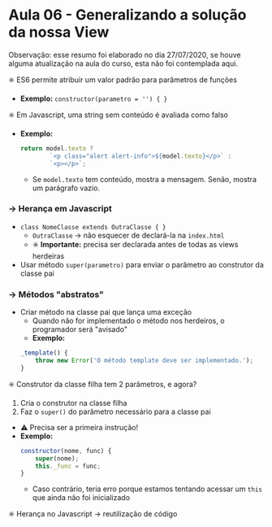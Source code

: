 # Aula 06 - Generalizando a solução da nossa View

Observação: esse resumo foi elaborado no dia 27/07/2020, se houve alguma atualização na aula do curso, esta não foi contemplada aqui.

:eight_spoked_asterisk: ES6 permite atribuir um valor padrão para parâmetros de funções
* **Exemplo:** `constructor(parametro = '') { }`

:eight_spoked_asterisk: Em Javascript, uma string sem conteúdo é avaliada como falso
* **Exemplo:** 
    ```javascript
    return model.texto ? 
            `<p class="alert alert-info">${model.texto}</p>` :
            `<p></p>`;
    ```
    * Se `model.texto` tem conteúdo, mostra a mensagem. Senão, mostra um parágrafo vazio.

### → Herança em Javascript
* `class NomeClasse extends OutraClasse { }`
    * `OutraClasse` → não esquecer de declará-la na `index.html`
    * :eight_spoked_asterisk: **Importante:** precisa ser declarada antes de todas as views herdeiras
* Usar método `super(parametro)` para enviar o parâmetro ao construtor da classe pai

### → Métodos "abstratos"
* Criar método na classe pai que lança uma exceção
    * Quando não for implementado o método nos herdeiros, o programador será "avisado"
    * **Exemplo:**
    ```javascript
    _template() {
        throw new Error('O método template deve ser implementado.');
    }
    ```

:eight_spoked_asterisk: Construtor da classe filha tem 2 parâmetros, e agora?
1. Cria o construtor na classe filha
2. Faz o `super()` do parâmetro necessário para a classe pai
* :warning: Precisa ser a primeira instrução!
* **Exemplo:**
    ```javascript
    constructor(nome, func) {
        super(nome);
        this._func = func;
    }
    ```
    * Caso contrário, teria erro porque estamos tentando acessar um `this` que ainda não foi inicializado

:eight_spoked_asterisk: Herança no Javascript → reutilização de código